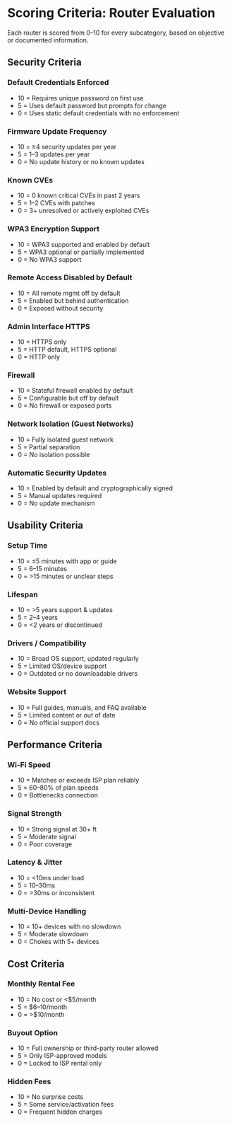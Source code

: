 
# Scoring Criteria: Router Evaluation

Each router is scored from 0–10 for every subcategory, based on objective or documented information.

## Security Criteria

### Default Credentials Enforced
- 10 = Requires unique password on first use
- 5 = Uses default password but prompts for change
- 0 = Uses static default credentials with no enforcement

### Firmware Update Frequency
- 10 = ≥4 security updates per year
- 5 = 1–3 updates per year
- 0 = No update history or no known updates

### Known CVEs
- 10 = 0 known critical CVEs in past 2 years
- 5 = 1–2 CVEs with patches
- 0 = 3+ unresolved or actively exploited CVEs

### WPA3 Encryption Support
- 10 = WPA3 supported and enabled by default
- 5 = WPA3 optional or partially implemented
- 0 = No WPA3 support

### Remote Access Disabled by Default
- 10 = All remote mgmt off by default
- 5 = Enabled but behind authentication
- 0 = Exposed without security

### Admin Interface HTTPS
- 10 = HTTPS only
- 5 = HTTP default, HTTPS optional
- 0 = HTTP only

### Firewall
- 10 = Stateful firewall enabled by default
- 5 = Configurable but off by default
- 0 = No firewall or exposed ports

### Network Isolation (Guest Networks)
- 10 = Fully isolated guest network
- 5 = Partial separation
- 0 = No isolation possible

### Automatic Security Updates
- 10 = Enabled by default and cryptographically signed
- 5 = Manual updates required
- 0 = No update mechanism

## Usability Criteria

### Setup Time
- 10 = ≤5 minutes with app or guide
- 5 = 6–15 minutes
- 0 = >15 minutes or unclear steps

### Lifespan
- 10 = >5 years support & updates
- 5 = 2–4 years
- 0 = <2 years or discontinued

### Drivers / Compatibility
- 10 = Broad OS support, updated regularly
- 5 = Limited OS/device support
- 0 = Outdated or no downloadable drivers

### Website Support
- 10 = Full guides, manuals, and FAQ available
- 5 = Limited content or out of date
- 0 = No official support docs

## Performance Criteria

### Wi-Fi Speed
- 10 = Matches or exceeds ISP plan reliably
- 5 = 60–80% of plan speeds
- 0 = Bottlenecks connection

### Signal Strength
- 10 = Strong signal at 30+ ft
- 5 = Moderate signal
- 0 = Poor coverage

### Latency & Jitter
- 10 = <10ms under load
- 5 = 10–30ms
- 0 = >30ms or inconsistent

### Multi-Device Handling
- 10 = 10+ devices with no slowdown
- 5 = Moderate slowdown
- 0 = Chokes with 5+ devices

## Cost Criteria

### Monthly Rental Fee
- 10 = No cost or <$5/month
- 5 = $6–10/month
- 0 = >$10/month

### Buyout Option
- 10 = Full ownership or third-party router allowed
- 5 = Only ISP-approved models
- 0 = Locked to ISP rental only

### Hidden Fees
- 10 = No surprise costs
- 5 = Some service/activation fees
- 0 = Frequent hidden charges
